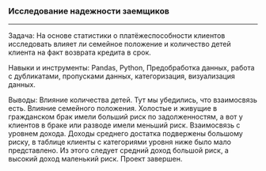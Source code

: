 ### Исследование надежности заемщиков
***
 Задача: На основе статистики о платёжеспособности клиентов исследовать влияет ли семейное положение и количество детей клиента на факт возврата кредита в срок.
 
Навыки и инструменты: Pandas, Python, Предобработка данных, работа с дубликатами, пропусками данных, категоризация, визуализация данных.

Выводы: Влияние количества детей. Тут мы убедились, что взаимосвязь есть. Влияние семейного положения. Холостые и живущие в гражданском брак имели больший риск по задолженностям, а вот у клиентов в браке или разводе имели меньший риск. Взаимосвязь с уровнем дохода. Доходы среднего достатка подвержены большому риску, в таблице клиенты с категориями уровня ниже было мало представлено. Из этого следует средний доход большой риск, а высокий доход маленький риск. Проект завершен.
